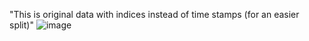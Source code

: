"This is original data with indices instead of time stamps (for an easier split)" 
![image](https://user-images.githubusercontent.com/60479692/219909942-cbc81353-c25a-4857-a0ce-4e7f94a1a94d.png)
